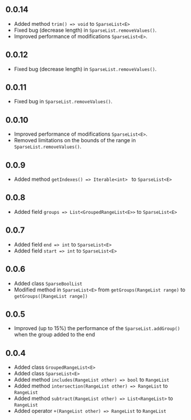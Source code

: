 ## 0.0.14

- Added method `trim() => void` to `SparseList<E>`
- Fixed bug (decrease length) in `SparseList.removeValues()`.
- Improved performance of modifications `SparseList<E>`.

## 0.0.12

- Fixed bug (decrease length) in `SparseList.removeValues()`.

## 0.0.11

- Fixed bug in `SparseList.removeValues()`.

## 0.0.10

- Improved performance of modifications `SparseList<E>`.
- Removed limitations on the bounds of the range in `SparseList.removeValues()`.

## 0.0.9

- Added method `getIndexes() => Iterable<int> ` to `SparseList<E>`

## 0.0.8

- Added field `groups => List<GroupedRangeList<E>>` to `SparseList<E>`

## 0.0.7

- Added field `end => int` to `SparseList<E>` 
- Added field `start => int` to `SparseList<E>`

## 0.0.6

- Added class `SparseBoolList`
- Modified method in `SparseList<E>` from `getGroups(RangeList range)` to `getGroups([RangeList range])`

## 0.0.5

- Improved (up to 15%) the performance of the `SparseList.addGroup()` when the group added to the end

## 0.0.4

- Added class `GroupedRangeList<E>`
- Added class `SparseList<E>`
- Added method `includes(RangeList other) => bool` to `RangeList`
- Added method `intersection(RangeList other) => RangeList` to `RangeList`
- Added method `subtract(RangeList other) => List<RangeList>` to `RangeList`
- Added operator `+(RangeList other) => RangeList` to `RangeList`

